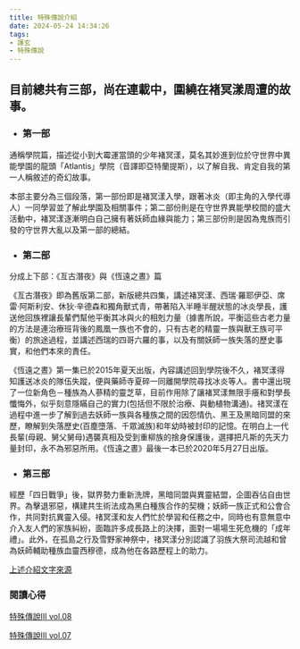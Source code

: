 ```yaml
---
title: 特殊傳說介紹
date: 2024-05-24 14:34:26
tags:
- 護玄
- 特殊傳說
---
```


## 目前總共有三部，尚在連載中，圍繞在褚冥漾周遭的故事。

 <!--more-->

- ### 第一部

通稱學院篇，描述從小到大霉運當頭的少年褚冥漾，莫名其妙進到位於守世界中異能學園的龍頭「Atlantis」學院（音譯即亞特蘭提斯），以了解自我、肯定自我的第一人稱敘述的奇幻故事。

本部主要分為三個段落，第一部份即是褚冥漾入學，跟著冰炎（即主角的入學代導人）一同學習並了解此學園及相關事件；第二部份則是在守世界異能學校間的盛大活動中，褚冥漾逐漸明白自己擁有著妖師血緣與能力；第三部份則是因為鬼族而引發的守世界大亂以及第一部的總結。

- ### 第二部
分成上下部：《亙古潛夜》與《恆遠之晝》篇

《亙古潛夜》即為舊版第二部，新版總共四集，講述褚冥漾、西瑞‧羅耶伊亞、席雷‧阿斯利安、休狄‧辛德森和獨角獸式青，帶著陷入半睡半醒狀態的冰炎學長，護送他回族裡讓長輩們幫他平衡其冰與火的相剋力量（據書所說，平衡這些古老力量的方法是連治療班背後的鳳凰一族也不會的，只有古老的精靈一族與獸王族可平衡）的旅途過程，並講述西瑞的四哥六羅的事，以及有關妖師一族失落的歷史事實，和他們本來的責任。

《恆遠之晝》第一集已於2015年夏天出版，內容講述回到學院後不久，褚冥漾得知護送冰炎的隊伍失蹤，便與藥師寺夏碎一同離開學院尋找冰炎等人。書中還出現了一位新角色－種族為人蔘精的靈芝草，目前作用除了讓褚冥漾無限手癢和對學長懺悔外，似乎刻意隱瞞自己的實力(包括但不限於治療、與動植物溝通)。禇冥漾在過程中進一步了解到過去妖師一族與各種族之間的因怨情仇、黑王及黑暗同盟的來歷，瞭解到失落歷史(百塵墮落、千眾滅族)和年幼時被封印的記憶。在明白上一代長輩(母親、舅父舅母)遇襲真相及受到重柳族的捨身保護後，選擇把凡斯的先天力量封印，永不為邪惡所用。《恆遠之晝》最後一本已於2020年5月27日出版。

- ### 第三部
經歷「四日戰爭」後，獄界勢力重新洗牌，黑暗同盟與異靈結盟，企圖吞佔自由世界。為擊退邪惡，構建共生術法成為黑白種族合作的契機；妖師一族正式和公會合作，共同對抗異靈入侵。禇冥漾和友人們忙於學習和任務之中，同時也有意無意中介入友人們的家族糾紛，面臨許多成長路上的決擇，面對一場場生死危機的「成年禮」。此外，在孤島之行及雪野家神祭中，禇冥漾分別認識了羽族大祭司流越和曾為妖師輔助種族血靈西穆德，成為他在各路歷程上的助力。

[上述介紹文字來源](https://zh.wikipedia.org/wiki/%E7%89%B9%E6%AE%8A%E5%82%B3%E8%AA%AA)

### 閱讀心得

[特殊傳說Ⅲ vol.08](../特殊傳說Ⅲ-vol-08/)

[特殊傳說Ⅲ vol.07]()
